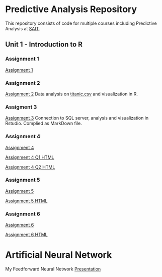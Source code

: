 # Predictive Analysis Repository
This repository consists of code for multiple courses including Predictive Analysis at [SAIT](https://www.sait.ca/). 
## Unit 1 - Introduction to R

### Assignment 1
[Assignment 1](https://github.com/Weidsn/data_predictive_analysis/blob/main/Assignment1.R)

### Assignment 2
[Assignment 2](https://github.com/Weidsn/data_predictive_analysis/blob/main/Assignment2.R)
Data analysis on [titanic.csv](https://github.com/Weidsn/data_predictive_analysis/blob/main/titanic.csv) and visualization in R.

### Assigment 3
[Assignment 3](https://github.com/Weidsn/data_predictive_analysis/blob/main/Assignment3.Rmd)
Connection to SQL server, analysis and visualization in Rstudio. Complied as MarkDown file. 

### Assignment 4
[Assignment 4](https://github.com/Weidsn/R_predictive_analysis/blob/main/Assignment4.R)

[Assignment 4 Q1 HTML](https://github.com/Weidsn/R_predictive_analysis/blob/main/Assignment4Q1.html)

[Assignment 4 Q2 HTML](https://github.com/Weidsn/R_predictive_analysis/blob/main/Assignment4Q2.html)

### Assignment 5
[Assignment 5](https://github.com/Weidsn/R_predictive_analysis/blob/main/Assignment5.R)

[Assignment 5 HTML](https://github.com/Weidsn/R_predictive_analysis/blob/main/Assignment5.html)

### Assignment 6
[Assignment 6]()

[Assignment 6 HTML]()



# Artificial Neural Network
My Feedforward Neural Network [Presentation](https://github.com/Weidsn/data_predictive_analysis/blob/main/FNN.ipynb)
